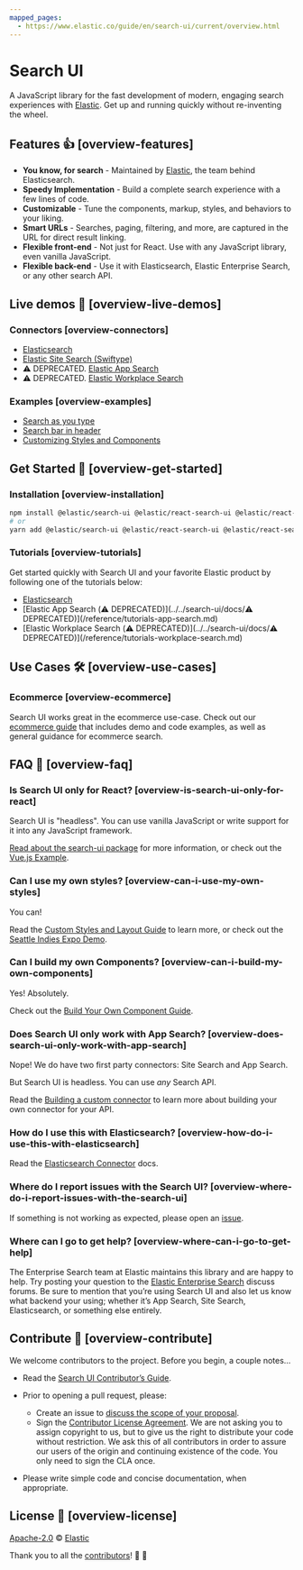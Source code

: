 ```yaml
---
mapped_pages:
  - https://www.elastic.co/guide/en/search-ui/current/overview.html
---
```


# Search UI

A JavaScript library for the fast development of modern, engaging search experiences with [Elastic](https://www.elastic.co/). Get up and running quickly without re-inventing the wheel.


## Features 👍 [overview-features]

* **You know, for search** - Maintained by [Elastic](https://elastic.co), the team behind Elasticsearch.
* **Speedy Implementation** - Build a complete search experience with a few lines of code.
* **Customizable** - Tune the components, markup, styles, and behaviors to your liking.
* **Smart URLs** - Searches, paging, filtering, and more, are captured in the URL for direct result linking.
* **Flexible front-end** - Not just for React. Use with any JavaScript library, even vanilla JavaScript.
* **Flexible back-end** - Use it with Elasticsearch, Elastic Enterprise Search, or any other search API.


## Live demos 👀 [overview-live-demos]


### Connectors [overview-connectors]

* [Elasticsearch](https://codesandbox.io/s/github/elastic/search-ui/tree/main/examples/sandbox?from-embed=&initialpath=/elasticsearch&file=/src/pages/elasticsearch/index.js)
* [Elastic Site Search (Swiftype)](https://codesandbox.io/s/github/elastic/search-ui/tree/main/examples/sandbox?from-embed=&initialpath=/site-search&file=/src/pages/site-search/index.js)
* ⚠️ DEPRECATED. [Elastic App Search](https://codesandbox.io/s/github/elastic/search-ui/tree/main/examples/sandbox?from-embed=&initialpath=/app-search&file=/src/pages/app-search/index.js)
* ⚠️ DEPRECATED. [Elastic Workplace Search](https://codesandbox.io/s/github/elastic/search-ui/tree/main/examples/sandbox?from-embed=&initialpath=/workplace-search&file=/src/pages/workplace-search/index.js)


### Examples [overview-examples]

* [Search as you type](https://codesandbox.io/s/github/elastic/search-ui/tree/main/examples/sandbox?from-embed=&initialpath=/search-as-you-type&file=/src/pages/search-as-you-type/index.js)
* [Search bar in header](https://codesandbox.io/s/github/elastic/search-ui/tree/main/examples/sandbox?from-embed=&initialpath=/search-bar-in-header&file=/src/pages/search-bar-in-header/index.js)
* [Customizing Styles and Components](https://codesandbox.io/s/github/elastic/search-ui/tree/main/examples/sandbox?from-embed=&initialpath=/customizing-styles-and-html&file=/src/pages/customizing-styles-and-html/index.js)


## Get Started 🌟 [overview-get-started]


### Installation [overview-installation]

```sh
npm install @elastic/search-ui @elastic/react-search-ui @elastic/react-search-ui-views
# or
yarn add @elastic/search-ui @elastic/react-search-ui @elastic/react-search-ui-views
```


### Tutorials [overview-tutorials]

Get started quickly with Search UI and your favorite Elastic product by following one of the tutorials below:

* [Elasticsearch](/reference/tutorials-elasticsearch.md)
* [Elastic App Search (⚠️ DEPRECATED)](../../search-ui/docs/⚠️ DEPRECATED)](/reference/tutorials-app-search.md)
* [Elastic Workplace Search (⚠️ DEPRECATED)](../../search-ui/docs/⚠️ DEPRECATED)](/reference/tutorials-workplace-search.md)


## Use Cases 🛠️ [overview-use-cases]


### Ecommerce [overview-ecommerce]

Search UI works great in the ecommerce use-case. Check out our [ecommerce guide](/reference/ecommerce.md) that includes demo and code examples, as well as general guidance for ecommerce search.


## FAQ 🔮 [overview-faq]


### Is Search UI only for React? [overview-is-search-ui-only-for-react]

Search UI is "headless". You can use vanilla JavaScript or write support for it into any JavaScript framework.

[Read about the search-ui package](https://github.com/elastic/search-ui/tree/main/packages/search-ui) for more information, or check out the [Vue.js Example](https://github.com/elastic/vue-search-ui-demo).


### Can I use my own styles? [overview-can-i-use-my-own-styles]

You can!

Read the [Custom Styles and Layout Guide](/reference/basic-usage.md) to learn more, or check out the [Seattle Indies Expo Demo](https://github.com/elastic/seattle-indies-expo-search).


### Can I build my own Components? [overview-can-i-build-my-own-components]

Yes! Absolutely.

Check out the [Build Your Own Component Guide](/reference/guides-creating-own-components.md).


### Does Search UI only work with App Search? [overview-does-search-ui-only-work-with-app-search]

Nope! We do have two first party connectors: Site Search and App Search.

But Search UI is headless. You can use *any* Search API.

Read the [Building a custom connector](/reference/guides-building-custom-connector.md) to learn more about building your own connector for your API.


### How do I use this with Elasticsearch? [overview-how-do-i-use-this-with-elasticsearch]

Read the [Elasticsearch Connector](/reference/api-connectors-elasticsearch.md) docs.


### Where do I report issues with the Search UI? [overview-where-do-i-report-issues-with-the-search-ui]

If something is not working as expected, please open an [issue](https://github.com/elastic/search-ui/issues/new).


### Where can I go to get help? [overview-where-can-i-go-to-get-help]

The Enterprise Search team at Elastic maintains this library and are happy to help. Try posting your question to the [Elastic Enterprise Search](https://discuss.elastic.co/c/enterprise-search/84) discuss forums. Be sure to mention that you’re using Search UI and also let us know what backend your using; whether it’s App Search, Site Search, Elasticsearch, or something else entirely.


## Contribute 🚀 [overview-contribute]

We welcome contributors to the project. Before you begin, a couple notes…​

* Read the [Search UI Contributor’s Guide](https://github.com/elastic/search-ui/blob/main/CONTRIBUTING.md).
* Prior to opening a pull request, please:

    * Create an issue to [discuss the scope of your proposal](https://github.com/elastic/search-ui/issues).
    * Sign the [Contributor License Agreement](https://www.elastic.co/contributor-agreement/). We are not asking you to assign copyright to us, but to give us the right to distribute your code without restriction. We ask this of all contributors in order to assure our users of the origin and continuing existence of the code. You only need to sign the CLA once.

* Please write simple code and concise documentation, when appropriate.


## License 📗 [overview-license]

[Apache-2.0](https://github.com/elastic/search-ui/blob/main/LICENSE.txt) © [Elastic](https://github.com/elastic)

Thank you to all the [contributors](https://github.com/elastic/search-ui/graphs/contributors)! 🙏 🙏

